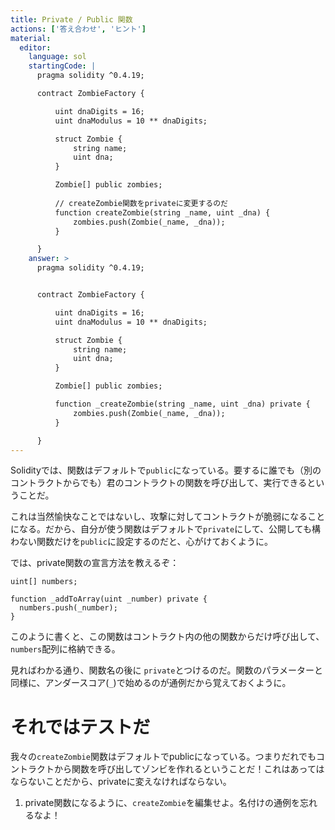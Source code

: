 ```yaml
---
title: Private / Public 関数
actions: ['答え合わせ', 'ヒント']
material:
  editor:
    language: sol
    startingCode: |
      pragma solidity ^0.4.19;

      contract ZombieFactory {

          uint dnaDigits = 16;
          uint dnaModulus = 10 ** dnaDigits;

          struct Zombie {
              string name;
              uint dna;
          }

          Zombie[] public zombies;
          
          // createZombie関数をprivateに変更するのだ
          function createZombie(string _name, uint _dna) {
              zombies.push(Zombie(_name, _dna));
          }

      }
    answer: >
      pragma solidity ^0.4.19;


      contract ZombieFactory {

          uint dnaDigits = 16;
          uint dnaModulus = 10 ** dnaDigits;

          struct Zombie {
              string name;
              uint dna;
          }

          Zombie[] public zombies;

          function _createZombie(string _name, uint _dna) private {
              zombies.push(Zombie(_name, _dna));
          }

      }
---
```


Solidityでは、関数はデフォルトで`public`になっている。要するに誰でも（別のコントラクトからでも）君のコントラクトの関数を呼び出して、実行できるということだ。 

これは当然愉快なことではないし、攻撃に対してコントラクトが脆弱になることになる。だから、自分が使う関数はデフォルトで`private`にして、公開しても構わない関数だけを`public`に設定するのだと、心がけておくように。

では、private関数の宣言方法を教えるぞ：

```
uint[] numbers;

function _addToArray(uint _number) private {
  numbers.push(_number);
}
```
このように書くと、この関数はコントラクト内の他の関数からだけ呼び出して、`numbers`配列に格納できる。

見ればわかる通り、関数名の後に `private`とつけるのだ。関数のパラメーターと同様に、アンダースコア(`_`)で始めるのが通例だから覚えておくように。

# それではテストだ

我々の`createZombie`関数はデフォルトでpublicになっている。つまりだれでもコントラクトから関数を呼び出してゾンビを作れるということだ！これはあってはならないことだから、privateに変えなければならない。

1. private関数になるように、`createZombie`を編集せよ。名付けの通例を忘れるなよ！
